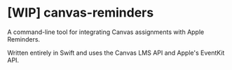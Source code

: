 # [WIP] canvas-reminders
A command-line tool for integrating Canvas assignments with Apple Reminders.

Written entirely in Swift and uses the Canvas LMS API and Apple's EventKit API.
